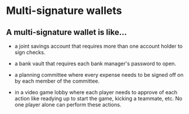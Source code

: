 # Multi-signature wallets
## A multi-signature wallet is like...

* a joint savings account that requires more than one account holder to sign checks.

* a bank vault that requires each bank manager's password to open.

* a planning committee where every expense needs to be signed off on by each member of the committee.

* in a video game lobby where each player needs to approve of each action like readying up to start the game, kicking a teammate, etc. No one player alone can perform these actions.
